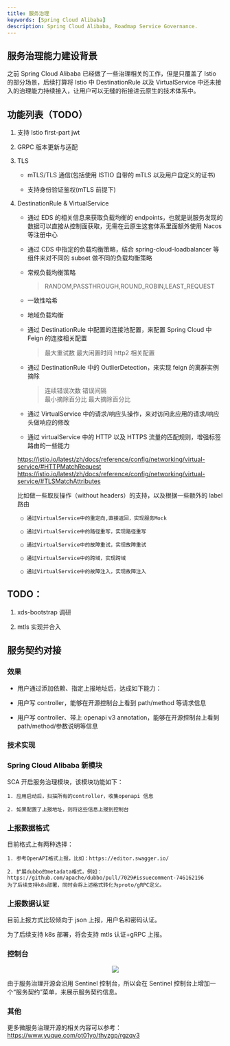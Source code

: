 ```yaml
---
title: 服务治理
keywords: [Spring Cloud Alibaba]
description: Spring Cloud Alibaba, Roadmap Service Governance.
---
```


## 服务治理能力建设背景

之前 Spring Cloud Alibaba 已经做了一些治理相关的工作，但是只覆盖了 Istio 的部分场景，后续打算将 Istio 中 DestinationRule 以及 VirtualService 中还未接入的治理能力持续接入，让用户可以无缝的衔接进云原生的技术体系中。

## 功能列表（TODO）

1. 支持 Istio first-part jwt

2. GRPC 版本更新与适配

3. TLS

    - mTLS/TLS 通信(包括使用 ISTIO 自带的 mTLS 以及用户自定义的证书)

    - 支持身份验证鉴权(mTLS 前提下)

4. DestinationRule & VirtualService

    - 通过 EDS 的相关信息来获取负载均衡的 endpoints，也就是说服务发现的数据可以直接从控制面获取，无需在云原生这套体系里面额外使用 Nacos 等注册中心

    - 通过 CDS 中指定的负载均衡策略，结合 spring-cloud-loadbalancer 等组件来对不同的 subset 做不同的负载均衡策略

    - 常规负载均衡策略

      > RANDOM,PASSTHROUGH,ROUND_ROBIN,LEAST_REQUEST

    - 一致性哈希
    - 地域负载均衡

    - 通过 DestinationRule 中配置的连接池配置，来配置 Spring Cloud 中 Feign 的连接相关配置

      > 最大重试数
      > 最大闲置时间
      > http2 相关配置

    - 通过 DestinationRule 中的 OutlierDetection，来实现 feign 的离群实例摘除

      > 连续错误次数
      > 错误间隔  
      > 最小摘除百分比
      > 最大摘除百分比

    - 通过 VirtualService 中的请求/响应头操作，来对访问此应用的请求/响应头做响应的修改

    - 通过 virtualService 中的 HTTP 以及 HTTPS 流量的匹配规则，增强标签路由的一些能力

    https://istio.io/latest/zh/docs/reference/config/networking/virtual-service/#HTTPMatchRequest
    https://istio.io/latest/zh/docs/reference/config/networking/virtual-service/#TLSMatchAttributes

    比如做一些取反操作（without headers）的支持，以及根据一些额外的 label 路由

        ○ 通过VirtualService中的重定向,直接返回，实现服务Mock

        ○ 通过VirtualService中的路径重写，实现路径重写

        ○ 通过VirtualService中的故障重试，实现故障重试

        ○ 通过VirtualService中的跨域，实现跨域

        ○ 通过VirtualService中的故障注入，实现故障注入

## TODO：

1. xds-bootstrap 调研

2. mtls 实现并合入

## 服务契约对接

### 效果

- 用户通过添加依赖、指定上报地址后，达成如下能力：

- 用户写 controller，能够在开源控制台上看到 path/method 等请求信息

- 用户写 controller、带上 openapi v3 annotation，能够在开源控制台上看到 path/method/参数说明等信息

### 技术实现

### Spring Cloud Alibaba 新模块

SCA 开启服务治理模块，该模块功能如下：

    1. 应用启动后，扫描所有的controller，收集openapi 信息

    2. 如果配置了上报地址，则将这些信息上报到控制台

### 上报数据格式

目前格式上有两种选择：

    1. 参考OpenAPI格式上报，比如：https://editor.swagger.io/

    2. 扩展dubbo的metadata格式，例如： https://github.com/apache/dubbo/pull/7029#issuecomment-746162196
    为了后续支持k8s部署，同时会将上述格式转化为proto/gRPC定义。

### 上报数据认证

目前上报方式比较倾向于 json 上报，用户名和密码认证。

为了后续支持 k8s 部署，将会支持 mtls 认证+gRPC 上报。

### 控制台

<p align="center">
<img src="https://sca-storage.oss-cn-hangzhou.aliyuncs.com/website/image.png" />
</p>

由于服务治理开源会沿用 Sentinel 控制台，所以会在 Sentinel 控制台上增加一个“服务契约”菜单，来展示服务契约信息。

### 其他

更多微服务治理开源的相关内容可以参考：https://www.yuque.com/ot01yo/thyzgp/rgzqv3
